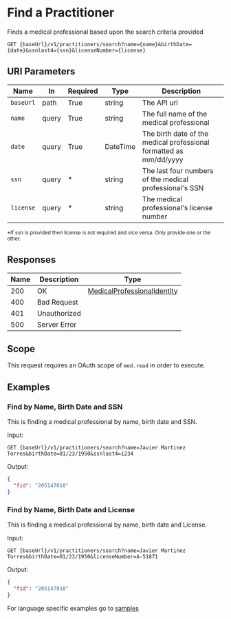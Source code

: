 # Find a Practitioner

Finds a medical professional based upon the search criteria provided
 
```HTTP 
GET {baseUrl}/v1/practitioners/search?name={name}&birthDate={date}&ssnlast4={ssn}&licenseNumber={license}
```

## URI Parameters

| Name | In | Required | Type | Description |
| ---- | -- | -------- | ---- | ----------- |
| `baseUrl` | path | True | string| The API url |
| `name` | query | True | string | The full name of the medical professional  |
| `date` | query | True | DateTime| The birth date of the medical professional  formatted as mm/dd/yyyy |
| `ssn` | query | * | string | The last four numbers of the medical professional's SSN |
|`license`| query | *| string| The medical professional's license number|

<sub>*If ssn is provided then license is not required and vice versa. Only provide one or the other. </sub>

## Responses

| Name | Description     | Type  |
| ---- | --------------- | ----- |
| 200  | OK              | [MedicalProfessionalIdentity](../Types/MedicalProfessionalIdentity.md)  |
| 400  | Bad Request     |  |
| 401  | Unauthorized    |  |
| 500  | Server Error    |  |

## Scope

This request requires an OAuth scope of `med.read` in order to execute.

## Examples


### Find by Name, Birth Date and SSN
This is finding a medical professional by name, birth date and SSN. 

Input:

```HTTP
GET {baseUrl}/v1/practitioners/search?name=Javier Martinez Torres&birthDate=01/23/1950&ssnlast4=1234
```

Output:
 
```json
{ 
  "fid": "205147010" 
} 
```

### Find by Name, Birth Date and License
This is finding a medical professional by name, birth date and License. 

Input:

```HTTP
GET {baseUrl}/v1/practitioners/search?name=Javier Martinez Torres&birthDate=01/23/1950&licenseNumber=A-51871
```

Output:
 
```json
{ 
  "fid": "205147010" 
} 
```

For language specific examples go to [samples](/Samples/)